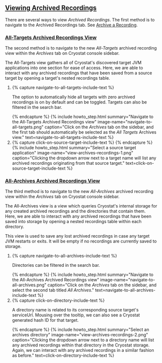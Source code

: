 ## [Viewing Archived Recordings](#view-archived-recordings)
There are several ways to view <i>Archived Recordings</i>. The first method is to navigate to the Archived Recordings tab. See <a href="#archive-a-recording">Archive a Recording</a>.

### [All-Targets Archived Recordings View](#all-targets-archived-recordings-view)

The second method is to navigate to the new <i>All-Targets</i> archived recording view within the <i>Archives</i> tab on Cryostat console sidebar.

The All-Targets view gathers all of Cryostat's discovered target JVM applications into one section for ease of access. Here, we are able to interact with any archived recordings that have been saved from a source target by opening a target's nested recordings table. 

<ol>
  <li>
    {% capture navigate-to-all-targets-include-text %}
    <p>
        The option to automatically hide all targets with zero archived recordings is on by default and can be toggled. Targets can also be filtered in the search bar.
    </p>
    {% endcapture %}
    {% include howto_step.html
        summary="Navigate to the All-Targets Archived Recordings view"
        image-name="navigate-to-all-targets.png"
        caption="Click on the <i>Archives</i> tab on the sidebar, and the first tab should automatically be selected as the <i>All Targets</i> Archives view."
        text=navigate-to-all-targets-include-text
    %}

  </li>
  <li>
    {% capture click-on-source-target-include-text %}
    {% endcapture %}
    {% include howto_step.html
        summary="Select a source target application"
        image-name="view-archives-recordings-1.png"
        caption="Clicking the dropdown arrow next to a target name will list any archived recordings originating from that source target."
        text=click-on-source-target-include-text
    %}
  </li>
</ol>

### [All-Archives Archived Recordings View](#all-archives-archived-recordings-view)

The third method is to navigate to the new <i>All-Archives</i> archived recording view within the <i>Archives</i> tab on Cryostat console sidebar. 

The All-Archives view is a view which queries Cryostat's internal storage for any created archived recordings and the directories that contain them. Here, we are able to interact with any archived recordings that have been saved into storage by opening a nested recordings table within each directory.

This view is used to save any lost archived recordings in case any target JVM restarts or exits. It will be empty if no recordings are currently saved to storage.

<ol>
  <li>
    {% capture navigate-to-all-archives-include-text %}
    <p>
      Directories can be filtered in the search bar.
    </p>
    {% endcapture %}
    {% include howto_step.html
        summary="Navigate to the All-Archives Archived Recordings view"
        image-name="navigate-to-all-archives.png"
        caption="Click on the <i>Archives</i> tab on the sidebar, and select the second tab titled <i>All Archives</i>."
        text=navigate-to-all-archives-include-text
    %}

  </li>
  <li>
      {% capture click-on-directory-include-text %}
    <p>
      A directory name is related to its corresponding source target's serviceUrl. Mousing over the tooltip, we can also see a Cryostat generated hash ID for that target.
    </p>
    {% endcapture %}
    {% include howto_step.html
        summary="Select an archives directory"
        image-name="view-archives-recordings-2.png"
        caption="Clicking the dropdown arrow next to a directory name will list any archived recordings within that directory in the Cryostat storage. Again, we can interact with any archived recordings in a similar fashion as before."
        text=click-on-directory-include-text
    %}
  </li>
</ol>